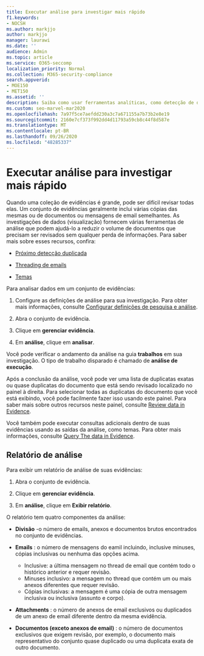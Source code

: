 ```yaml
---
title: Executar análise para investigar mais rápido
f1.keywords:
- NOCSH
ms.author: markjjo
author: markjjo
manager: laurawi
ms.date: ''
audience: Admin
ms.topic: article
ms.service: O365-seccomp
localization_priority: Normal
ms.collection: M365-security-compliance
search.appverid:
- MOE150
- MET150
ms.assetid: ''
description: Saiba como usar ferramentas analíticas, como detecção de duplicidades, segmentação de email e temas para acelerar suas investigações.
ms.custom: seo-marvel-mar2020
ms.openlocfilehash: 7a97f5ce7aefdd230a3c7a671155a7b73b2e8e19
ms.sourcegitcommit: 2160e7cf373f992dd4d11793a59cb8c44f8d587e
ms.translationtype: MT
ms.contentlocale: pt-BR
ms.lasthandoff: 09/26/2020
ms.locfileid: "48285337"
---
```

# <a name="run-analytics-to-investigate-faster"></a>Executar análise para investigar mais rápido

Quando uma coleção de evidências é grande, pode ser difícil revisar todas elas. Um conjunto de evidências geralmente inclui várias cópias das mesmas ou de documentos ou mensagens de email semelhantes. As investigações de dados (visualização) fornecem várias ferramentas de análise que podem ajudá-lo a reduzir o volume de documentos que precisam ser revisados sem qualquer perda de informações. Para saber mais sobre esses recursos, confira:

- [Próximo detecção duplicada](near-duplicates.md)

- [Threading de emails](email-threading.md)

- [Temas](themes.md)

Para analisar dados em um conjunto de evidências:

1. Configure as definições de análise para sua investigação. Para obter mais informações, consulte [Configurar definições de pesquisa e análise](configure-search-analytics-settings.md).

2. Abra o conjunto de evidência.

3. Clique em **gerenciar evidência**.

4. Em **análise**, clique em **analisar**.

Você pode verificar o andamento da análise na guia **trabalhos** em sua investigação. O tipo de trabalho disparado é chamado de **análise de execução**.

 Após a conclusão da análise, você pode ver uma lista de duplicatas exatas ou quase duplicatas do documento que está sendo revisado localizado no painel à direita. Para selecionar todas as duplicatas do documento que você está exibindo, você pode facilmente fazer isso usando este painel. Para saber mais sobre outros recursos neste painel, consulte [Review data in Evidence](review-data-in-evidence.md). 

Você também pode executar consultas adicionais dentro de suas evidências usando as saídas da análise, como temas. Para obter mais informações, consulte [Query The data in Evidence](evidence-query.md).

## <a name="analytics-report"></a>Relatório de análise

Para exibir um relatório de análise de suas evidências:

1. Abra o conjunto de evidência.

2. Clique em **gerenciar evidência**.

3. Em **análise**, clique em **Exibir relatório**.

O relatório tem quatro componentes da análise:

- **Divisão** -o número de emails, anexos e documentos brutos encontrados no conjunto de evidências.

- **Emails** : o número de mensagens do eamil incluindo, inclusive minuses, cópias inclusivas ou nenhuma das opções acima.
   - Inclusive: a última mensagem no thread de email que contém todo o histórico anterior e requer revisão.
   - Minuses inclusivo: a mensagem no thread que contém um ou mais anexos diferentes que requer revisão.
   - Cópias inclusivas: a mensagem é uma cópia de outra mensagem inclusiva ou inclusiva (assunto e corpo).

- **Attachments** : o número de anexos de email exclusivos ou duplicados de um anexo de email diferente dentro da mesma evidência.

- **Documentos (exceto anexos de email)** : o número de documentos exclusivos que exigem revisão, por exemplo, o documento mais representativo do conjunto quase duplicado ou uma duplicata exata de outro documento.
